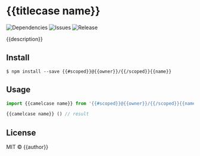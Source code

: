 # {{titlecase name}}

![Dependencies](https://img.shields.io/librariesio/github/{{owner}}/{{name}}.svg)
![Issues](https://img.shields.io/github/issues/{{owner}}/{{name}}.svg)
![Release](https://img.shields.io/github/release/{{owner}}/{{name}}.svg)

{{description}}

## Install

```shell
$ npm install --save {{#scoped}}@{{owner}}/{{/scoped}}{{name}}
```

## Usage

```js
import {{camelcase name}} from '{{#scoped}}@{{owner}}/{{/scoped}}{{name}}';

{{camelcase name}} () // result
```

## License

MIT © {{author}}

